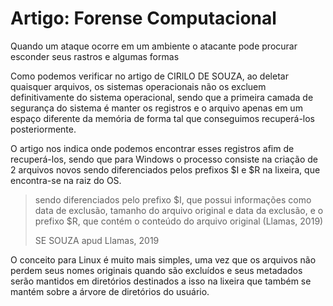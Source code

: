 # Artigo: Forense Computacional

Quando um ataque ocorre em um ambiente o atacante pode procurar esconder seus rastros e algumas formas&#x20;

Como podemos verificar no artigo de CIRILO DE SOUZA, ao deletar quaisquer arquivos, os sistemas operacionais não os excluem definitivamente do sistema operacional, sendo que a primeira camada de segurança do sistema é manter os registros e o arquivo apenas em um espaço diferente da memória de forma tal que conseguimos recuperá-los posteriormente.&#x20;

O artigo nos indica onde podemos encontrar esses registros afim de recuperá-los, sendo que para Windows o processo consiste na criação de 2 arquivos novos sendo diferenciados pelos prefixos $I e $R na lixeira, que encontra-se na raiz do OS.

> sendo diferenciados pelo prefixo $I, que possui informações como data de exclusão, tamanho do arquivo original e data da exclusão, e o prefixo $R, que contém o conteúdo do arquivo original (Llamas, 2019)
>
> SE SOUZA apud Llamas, 2019

O conceito para Linux é muito mais simples, uma vez que os arquivos não perdem seus nomes originais quando são excluídos e seus metadados serão mantidos em diretórios destinados a isso na lixeira que também se mantém sobre a árvore de diretórios do usuário.
